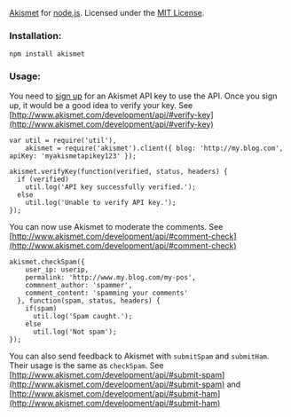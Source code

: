 [Akismet](http://www.akismet.com/) for [node.js](http://nodejs.org/). 
Licensed under the [MIT License](http://www.opensource.org/licenses/mit-license.php).

### Installation:

    npm install akismet

### Usage:

You need to [sign up](https://akismet.com/signup/) for an Akismet API key to use the API. Once you sign up, 
it would be a good idea to verify your key. 
See [http://www.akismet.com/development/api/#verify-key](http://www.akismet.com/development/api/#verify-key)

    var util = require('util'),
        akismet = require('akismet').client({ blog: 'http://my.blog.com', apiKey: 'myakismetapikey123' });

    akismet.verifyKey(function(verified, status, headers) {
      if (verified) 
        util.log('API key successfully verified.');
      else 
        util.log('Unable to verify API key.');
    });
      
You can now use Akismet to moderate the comments. 
See [http://www.akismet.com/development/api/#comment-check](http://www.akismet.com/development/api/#comment-check)

    akismet.checkSpam({ 
        user_ip: userip, 
        permalink: 'http://www.my.blog.com/my-pos',
        commnent_author: 'spammer',
        comment_content: 'spamming your comments'
      }, function(spam, status, headers) {
        if(spam)
          util.log('Spam caught.');
        else
          util.log('Not spam');
    });

You can also send feedback to Akismet with `submitSpam` and `submitHam`. Their usage is the same as `checkSpam`.
See [http://www.akismet.com/development/api/#submit-spam](http://www.akismet.com/development/api/#submit-spam)
and [http://www.akismet.com/development/api/#submit-ham](http://www.akismet.com/development/api/#submit-ham)



